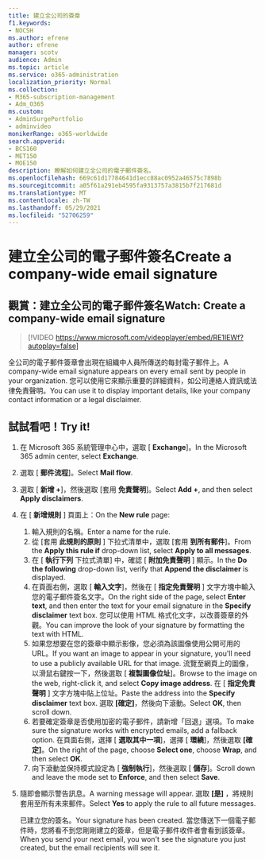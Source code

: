 ```yaml
---
title: 建立全公司的簽章
f1.keywords:
- NOCSH
ms.author: efrene
author: efrene
manager: scotv
audience: Admin
ms.topic: article
ms.service: o365-administration
localization_priority: Normal
ms.collection:
- M365-subscription-management
- Adm_O365
ms.custom:
- AdminSurgePortfolio
- adminvideo
monikerRange: o365-worldwide
search.appverid:
- BCS160
- MET150
- MOE150
description: 瞭解如何建立全公司的電子郵件簽名。
ms.openlocfilehash: 669c61d17784641d1ecc88ac0952a46575c7898b
ms.sourcegitcommit: a05f61a291eb4595fa9313757a3815b7f217681d
ms.translationtype: MT
ms.contentlocale: zh-TW
ms.lasthandoff: 05/29/2021
ms.locfileid: "52706259"
---
```

# <a name="create-a-company-wide-email-signature"></a><span data-ttu-id="a5b4e-103">建立全公司的電子郵件簽名</span><span class="sxs-lookup"><span data-stu-id="a5b4e-103">Create a company-wide email signature</span></span>

## <a name="watch-create-a-company-wide-email-signature"></a><span data-ttu-id="a5b4e-104">觀賞：建立全公司的電子郵件簽名</span><span class="sxs-lookup"><span data-stu-id="a5b4e-104">Watch: Create a company-wide email signature</span></span>

> [!VIDEO https://www.microsoft.com/videoplayer/embed/RE1IEWf?autoplay=false]

<span data-ttu-id="a5b4e-105">全公司的電子郵件簽章會出現在組織中人員所傳送的每封電子郵件上。</span><span class="sxs-lookup"><span data-stu-id="a5b4e-105">A company-wide email signature appears on every email sent by people in your organization.</span></span> <span data-ttu-id="a5b4e-106">您可以使用它來顯示重要的詳細資料，如公司連絡人資訊或法律免責聲明。</span><span class="sxs-lookup"><span data-stu-id="a5b4e-106">You can use it to display important details, like your company contact information or a legal disclaimer.</span></span> 

## <a name="try-it"></a><span data-ttu-id="a5b4e-107">試試看吧！</span><span class="sxs-lookup"><span data-stu-id="a5b4e-107">Try it!</span></span>

1. <span data-ttu-id="a5b4e-108">在 Microsoft 365 系統管理中心中，選取 [ **Exchange**]。</span><span class="sxs-lookup"><span data-stu-id="a5b4e-108">In the Microsoft 365 admin center, select **Exchange**.</span></span>
1. <span data-ttu-id="a5b4e-109">選取 [ **郵件流程**]。</span><span class="sxs-lookup"><span data-stu-id="a5b4e-109">Select **Mail flow**.</span></span>
1. <span data-ttu-id="a5b4e-110">選取 [ **新增 +**]，然後選取 [套用 **免責聲明**]。</span><span class="sxs-lookup"><span data-stu-id="a5b4e-110">Select **Add +**, and then select **Apply disclaimers**.</span></span>
1. <span data-ttu-id="a5b4e-111">在 [ **新增規則** ] 頁面上：</span><span class="sxs-lookup"><span data-stu-id="a5b4e-111">On the **New rule** page:</span></span>
    1. <span data-ttu-id="a5b4e-112">輸入規則的名稱。</span><span class="sxs-lookup"><span data-stu-id="a5b4e-112">Enter a name for the rule.</span></span>
    1. <span data-ttu-id="a5b4e-113">從 [套用 **此規則的原則** ] 下拉式清單中，選取 [套用 **到所有郵件**]。</span><span class="sxs-lookup"><span data-stu-id="a5b4e-113">From the **Apply this rule if** drop-down list, select **Apply to all messages**.</span></span>
    1. <span data-ttu-id="a5b4e-114">在 [ **執行下列** 下拉式清單] 中，確認 [ **附加免責聲明** ] 顯示。</span><span class="sxs-lookup"><span data-stu-id="a5b4e-114">In the **Do the following** drop-down list, verify that **Append the disclaimer** is displayed.</span></span>
    1. <span data-ttu-id="a5b4e-115">在頁面右側，選取 [ **輸入文字**]，然後在 [ **指定免責聲明** ] 文字方塊中輸入您的電子郵件簽名文字。</span><span class="sxs-lookup"><span data-stu-id="a5b4e-115">On the right side of the page, select **Enter text**, and then enter the text for your email signature in the **Specify disclaimer** text box.</span></span> <span data-ttu-id="a5b4e-116">您可以使用 HTML 格式化文字，以改善簽章的外觀。</span><span class="sxs-lookup"><span data-stu-id="a5b4e-116">You can improve the look of your signature by formatting the text with HTML.</span></span>
    1. <span data-ttu-id="a5b4e-117">如果您想要在您的簽章中顯示影像，您必須為該圖像使用公開可用的 URL。</span><span class="sxs-lookup"><span data-stu-id="a5b4e-117">If you want an image to appear in your signature, you'll need to use a publicly available URL for that image.</span></span> <span data-ttu-id="a5b4e-118">流覽至網頁上的圖像，以滑鼠右鍵按一下，然後選取 [ **複製圖像位址**]。</span><span class="sxs-lookup"><span data-stu-id="a5b4e-118">Browse to the image on the web, right-click it, and select **Copy image address**.</span></span> <span data-ttu-id="a5b4e-119">在 [ **指定免責聲明** ] 文字方塊中貼上位址。</span><span class="sxs-lookup"><span data-stu-id="a5b4e-119">Paste the address into the **Specify disclaimer** text box.</span></span> <span data-ttu-id="a5b4e-120">選取 **[確定]**，然後向下滾動。</span><span class="sxs-lookup"><span data-stu-id="a5b4e-120">Select **OK**, then scroll down.</span></span>
    1. <span data-ttu-id="a5b4e-121">若要確定簽章是否使用加密的電子郵件，請新增「回退」選項。</span><span class="sxs-lookup"><span data-stu-id="a5b4e-121">To make sure the signature works with encrypted emails, add a fallback option.</span></span> <span data-ttu-id="a5b4e-122">在頁面右側，選擇 [ **選取其中一項**]，選擇 [ **環繞**]，然後選取 **[確定]**。</span><span class="sxs-lookup"><span data-stu-id="a5b4e-122">On the right of the page, choose **Select one**, choose **Wrap**, and then select **OK**.</span></span>
    1. <span data-ttu-id="a5b4e-123">向下滾動並保持模式設定為 [ **強制執行**]，然後選取 [ **儲存**]。</span><span class="sxs-lookup"><span data-stu-id="a5b4e-123">Scroll down and leave the mode set to **Enforce**, and then select **Save**.</span></span>
1. <span data-ttu-id="a5b4e-124">隨即會顯示警告訊息。</span><span class="sxs-lookup"><span data-stu-id="a5b4e-124">A warning message will appear.</span></span> <span data-ttu-id="a5b4e-125">選取 **[是]** ，將規則套用至所有未來郵件。</span><span class="sxs-lookup"><span data-stu-id="a5b4e-125">Select **Yes** to apply the rule to all future messages.</span></span>

    <span data-ttu-id="a5b4e-126">已建立您的簽名。</span><span class="sxs-lookup"><span data-stu-id="a5b4e-126">Your signature has been created.</span></span> <span data-ttu-id="a5b4e-127">當您傳送下一個電子郵件時，您將看不到您剛剛建立的簽章，但是電子郵件收件者會看到該簽章。</span><span class="sxs-lookup"><span data-stu-id="a5b4e-127">When you send your next email, you won't see the signature you just created, but the email recipients will see it.</span></span>